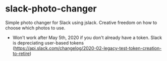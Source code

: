 # slack-photo-changer
Simple photo changer for Slack using jslack. Creative freedom on how to choose which photos to use.
* Won't work after May 5th, 2020 if you don't already have a token. Slack is depreciating user-based tokens (https://api.slack.com/changelog/2020-02-legacy-test-token-creation-to-retire)
